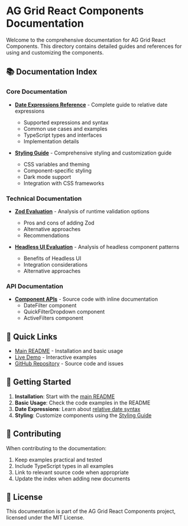 # AG Grid React Components Documentation

Welcome to the comprehensive documentation for AG Grid React Components. This directory contains detailed guides and references for using and customizing the components.

## 📚 Documentation Index

### Core Documentation

- **[Date Expressions Reference](./DATE_EXPRESSIONS.md)** - Complete guide to relative date expressions

  - Supported expressions and syntax
  - Common use cases and examples
  - TypeScript types and interfaces
  - Implementation details

- **[Styling Guide](./STYLING_GUIDE.md)** - Comprehensive styling and customization guide
  - CSS variables and theming
  - Component-specific styling
  - Dark mode support
  - Integration with CSS frameworks

### Technical Documentation

- **[Zod Evaluation](./ZOD_EVALUATION.md)** - Analysis of runtime validation options

  - Pros and cons of adding Zod
  - Alternative approaches
  - Recommendations

- **[Headless UI Evaluation](./HEADLESSUI_EVALUATION.md)** - Analysis of headless component patterns
  - Benefits of Headless UI
  - Integration considerations
  - Alternative approaches

### API Documentation

- **[Component APIs](../src/components/)** - Source code with inline documentation
  - DateFilter component
  - QuickFilterDropdown component
  - ActiveFilters component

## 🚀 Quick Links

- [Main README](../README.md) - Installation and basic usage
- [Live Demo](https://demo.rozich.net/ag-grid-react-components/) - Interactive examples
- [GitHub Repository](https://github.com/ryanrozich/ag-grid-react-components) - Source code and issues

## 📖 Getting Started

1. **Installation**: Start with the [main README](../README.md)
2. **Basic Usage**: Check the code examples in the README
3. **Date Expressions**: Learn about [relative date syntax](./DATE_EXPRESSIONS.md)
4. **Styling**: Customize components using the [Styling Guide](./STYLING_GUIDE.md)

## 🤝 Contributing

When contributing to the documentation:

1. Keep examples practical and tested
2. Include TypeScript types in all examples
3. Link to relevant source code when appropriate
4. Update the index when adding new documents

## 📄 License

This documentation is part of the AG Grid React Components project, licensed under the MIT License.
